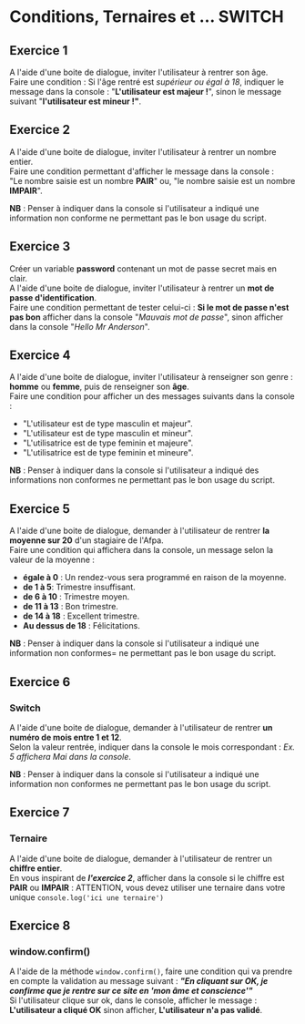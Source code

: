 # Conditions, Ternaires et ... SWITCH

## Exercice 1
A l'aide d'une boite de dialogue, inviter l'utilisateur à rentrer son âge.  
Faire une condition : Si l'âge rentré est *supérieur ou égal à 18*, indiquer le message dans la console : "**L'utilisateur est majeur !**", sinon le message suivant "**l'utilisateur est mineur !"**.

## Exercice 2
A l'aide d'une boite de dialogue, inviter l'utilisateur à rentrer un nombre entier.  
Faire une condition permettant d'afficher le message dans la console :  
"Le nombre saisie est un nombre **PAIR**" ou, "le nombre saisie est un nombre **IMPAIR**".

**NB** : Penser à indiquer dans la console si l'utilisateur a indiqué une information non conforme ne permettant pas le bon usage du script.

## Exercice 3
Créer un variable **password** contenant un mot de passe secret mais en clair.  
A l'aide d'une boite de dialogue, inviter l'utilisateur à rentrer un **mot de passe d'identification**.  
Faire une condition permettant de tester celui-ci : **Si le mot de passe n'est pas bon** afficher dans la console "*Mauvais mot de passe*", sinon afficher dans la console "*Hello Mr Anderson*".

## Exercice 4
A l'aide d'une boite de dialogue, inviter l'utilisateur à renseigner son genre : **homme** ou **femme**, puis de renseigner son **âge**.  
Faire une condition pour afficher un des messages suivants dans la console :
- "L'utilisateur est de type masculin et majeur".
- "L'utilisateur est de type masculin et mineur".
- "L'utilisatrice est de type feminin et majeure".
- "L'utilisatrice est de type feminin et mineure".

**NB** : Penser à indiquer dans la console si l'utilisateur a indiqué des informations non conformes ne permettant pas le bon usage du script.

## Exercice 5
A l'aide d'une boite de dialogue, demander à l'utilisateur de rentrer **la moyenne sur 20** d'un stagiaire de l'Afpa.  
Faire une condition qui affichera dans la console, un message selon la valeur de la moyenne :
- **égale à 0** : Un rendez-vous sera programmé en raison de la moyenne.
- **de 1 à 5**: Trimestre insuffisant.
- **de 6 à 10** : Trimestre moyen.
- **de 11 à 13** : Bon trimestre.
- **de 14 à 18** : Excellent trimestre.
- **Au dessus de 18** : Félicitations.

**NB** : Penser à indiquer dans la console si l'utilisateur a indiqué une information non conformes= ne permettant pas le bon usage du script.

## Exercice 6
### Switch
A l'aide d'une boite de dialogue, demander à l'utilisateur de rentrer **un numéro de mois entre 1 et 12**.  
Selon la valeur rentrée, indiquer dans la console le mois correspondant : 
*Ex. 5 affichera Mai dans la console*.

**NB** : Penser à indiquer dans la console si l'utilisateur a indiqué une information non conformes ne permettant pas le bon usage du script.

## Exercice 7
### Ternaire
A l'aide d'une boite de dialogue, demander à l'utilisateur de rentrer un **chiffre entier**.  
En vous inspirant de ***l'exercice 2***, afficher dans la console si le chiffre est **PAIR** ou **IMPAIR** : ATTENTION, vous devez utiliser une ternaire dans votre unique `console.log('ici une ternaire')`

## Exercice 8
### window.confirm()
A l'aide de la méthode `window.confirm()`, faire une condition qui va prendre en compte la validation au message suivant : ***"En cliquant sur OK, je confirme que je rentre sur ce site en 'mon âme et conscience'"***  
Si l'utilisateur clique sur ok, dans le console, afficher le message : **L'utilisateur a cliqué OK** sinon afficher, **L'utilisateur n'a pas validé**.






